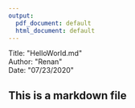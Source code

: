 ```yaml
---
output:
  pdf_document: default
  html_document: default
---
```

Title: "HelloWorld.md"  
Author: "Renan"  
Date: "07/23/2020"  

## This is a markdown file